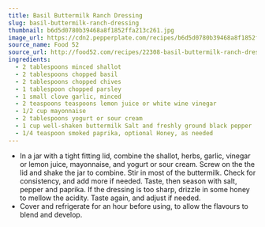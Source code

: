 ```yaml
---
title: Basil Buttermilk Ranch Dressing
slug: basil-buttermilk-ranch-dressing
thumbnail: b6d5d0780b39468a8f1852ffa213c261.jpg
image_url: https://cdn2.pepperplate.com/recipes/b6d5d0780b39468a8f1852ffa213c261.jpg
source_name: Food 52
source_url: http://food52.com/recipes/22308-basil-buttermilk-ranch-dressing
ingredients:
  - 2 tablespoons minced shallot
  - 2 tablespoons chopped basil
  - 2 tablespoons chopped chives
  - 1 tablespoon chopped parsley
  - 1 small clove garlic, minced
  - 2 teaspoons teaspoons lemon juice or white wine vinegar
  - 1/2 cup mayonnaise
  - 2 tablespoons yogurt or sour cream
  - 1 cup well-shaken buttermilk Salt and freshly ground black pepper
  - 1/4 teaspoon smoked paprika, optional Honey, as needed
---
```


* In a jar with a tight fitting lid, combine the shallot, herbs, garlic, vinegar or lemon juice, mayonnaise, and yogurt or sour cream. Screw on the the lid and shake the jar to combine. Stir in most of the buttermilk. Check for consistency, and add more if needed. Taste, then season with salt, pepper and paprika. If the dressing is too sharp, drizzle in some honey to mellow the acidity. Taste again, and adjust if needed.
* Cover and refrigerate for an hour before using, to allow the flavours to blend and develop.
